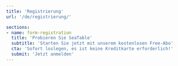 ```yaml
---
title: 'Registrierung'
url: '/de/registrierung/'

sections:
- name: form-registration
  title: 'Probieren Sie SeaTable'
  subtitle: 'Starten Sie jetzt mit unserem kostenlosen Free-Abo'
  cta: 'Sofort loslegen, es ist keine Kreditkarte erforderlich!'
  submit: 'Jetzt anmelden'
---
```


